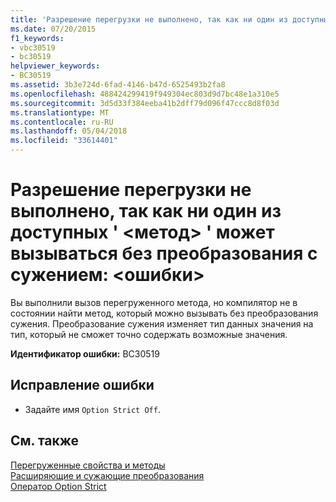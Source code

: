 ```yaml
---
title: 'Разрешение перегрузки не выполнено, так как ни один из доступных &#39; &lt;метод&gt; &#39; может вызываться без преобразования с сужением: &lt;ошибки&gt;'
ms.date: 07/20/2015
f1_keywords:
- vbc30519
- bc30519
helpviewer_keywords:
- BC30519
ms.assetid: 3b3e724d-6fad-4146-b47d-6525493b2fa8
ms.openlocfilehash: 488424299419f949304ec803d9d7bc48e1a310e5
ms.sourcegitcommit: 3d5d33f384eeba41b2dff79d096f47ccc8d8f03d
ms.translationtype: MT
ms.contentlocale: ru-RU
ms.lasthandoff: 05/04/2018
ms.locfileid: "33614401"
---
```

# <a name="overload-resolution-failed-because-no-accessible-39ltmethodgt39-can-be-called-without-a-narrowing-conversion-lterrorgt"></a>Разрешение перегрузки не выполнено, так как ни один из доступных &#39; &lt;метод&gt; &#39; может вызываться без преобразования с сужением: &lt;ошибки&gt;
Вы выполнили вызов перегруженного метода, но компилятор не в состоянии найти метод, который можно вызывать без преобразования сужения. Преобразование сужения изменяет тип данных значения на тип, который не сможет точно содержать возможные значения.  
  
 **Идентификатор ошибки:** BC30519  
  
## <a name="to-correct-this-error"></a>Исправление ошибки  
  
-   Задайте имя `Option Strict Off`.  
  
## <a name="see-also"></a>См. также  
 [Перегруженные свойства и методы](../../visual-basic/programming-guide/language-features/objects-and-classes/overloaded-properties-and-methods.md)  
 [Расширяющие и сужающие преобразования](../../visual-basic/programming-guide/language-features/data-types/widening-and-narrowing-conversions.md)  
 [Оператор Option Strict](../../visual-basic/language-reference/statements/option-strict-statement.md)
